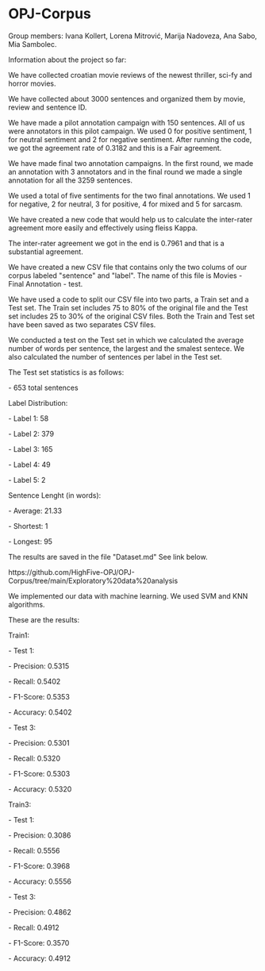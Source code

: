 # OPJ-Corpus
Group members: Ivana Kollert, Lorena Mitrović, Marija Nadoveza, Ana Sabo, Mia Sambolec.
<p>Information about the project so far:</p>
<p>We have collected croatian movie reviews of the newest thriller, sci-fy and horror movies.</p>
<p>We have collected about 3000 sentences and organized them by movie, review and sentence ID.</p>
<p>We have made a pilot annotation campaign with 150 sentences. All of us were annotators in this pilot campaign. We used 0 for positive sentiment, 1 for neutral sentiment and 2 for negative sentiment. After running the code, we got the agreement rate of 0.3182 and this is a Fair agreement.</p>
<p>We have made final two annotation campaigns. In the first round, we made an annotation with 3 annotators and in the final round we made a single annotation for all the 3259 sentences.</p>
<p>We used a total of five sentiments for the two final annotations. We used 1 for negative, 2 for neutral, 3 for positive, 4 for mixed and 5 for sarcasm.</p>
<p>We have created a new code that would help us to calculate the inter-rater agreement more easily and effectively using fleiss Kappa.</p>
<p>The inter-rater agreement we got in the end is 0.7961 and that is a substantial agreement.</p>
<p>We have created a new CSV file that contains only the two colums of our corpus labeled "sentence" and "label". The name of this file is Movies - Final Annotation - test.</p>
<p>We have used a code to split our CSV file into two parts, a Train set and a Test set. The Train set includes 75 to 80% of the original file and the Test set includes 25 to 30% of the original CSV files. Both the Train and Test set have been saved as two separates CSV files.</p>
<p>We conducted a test on the Test set in which we calculated the average number of words per sentence, the largest and the smalest sentece. We also calculated the number of sentences per label in the Test set.</p>
<p>The Test set statistics is as follows: </p>
<p> - 653 total sentences</p>
<p>Label Distribution: </p>
<p>     - Label 1: 58</p>
<p>     - Label 2: 379</p>
<p>     - Label 3: 165</p>
<p>     - Label 4: 49</p>
<p>     - Label 5: 2</p>
<p>Sentence Lenght (in words):</p>
<p>     - Average: 21.33</p>
<p>     - Shortest: 1</p>
<p>     - Longest: 95</p>
<p>The results are saved in the file "Dataset.md" See link below. </p>
<p>https://github.com/HighFive-OPJ/OPJ-Corpus/tree/main/Exploratory%20data%20analysis</p>
<p> We implemented our data with machine learning. We used SVM and KNN algorithms. </p>
<p> These are the results:</p>
<p> Train1: </p>
<p>    - Test 1:</p>
<p>      - Precision: 0.5315</p>
<p>      - Recall: 0.5402</p>
<p>      - F1-Score: 0.5353</p>
<p>      - Accuracy: 0.5402</p>
<p>    - Test 3:</p>
<p>      - Precision: 0.5301</p>
<p>      - Recall: 0.5320</p>
<p>      - F1-Score: 0.5303</p>
<p>      - Accuracy: 0.5320</p>
<p> Train3: </p>
<p>    - Test 1:</p>
<p>      - Precision: 0.3086</p>
<p>      - Recall: 0.5556</p>
<p>      - F1-Score: 0.3968</p>
<p>      - Accuracy: 0.5556</p>
<p>    - Test 3:</p>
<p>      - Precision: 0.4862</p>
<p>      - Recall: 0.4912</p>
<p>      - F1-Score: 0.3570</p>
<p>      - Accuracy: 0.4912</p>
